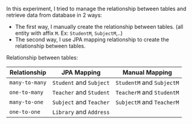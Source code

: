 In this experiment, I tried to  manage the relationship between tables and retrieve data from database in 2 ways:
-   The first way, I manually create the relationship between tables. (all entity with affix `M`. Ex: `StudentM`, `SubjectM`,..)
- The second way, I use JPA mapping relationship to create the relationship between tables.


Relationship between tables:

| Relationship   | JPA Mapping             | Manual Mapping            |
|----------------|-------------------------|---------------------------|
| `many-to-many` | `Student` and `Subject` | `StudentM` and `SubjectM` |
| `one-to-many`  | `Teacher` and `Student` | `TeacherM` and `StudentM` |
| `many-to-one`  | `Subject` and `Teacher` | `SubjectM` and `TeacherM` |
| `one-to-one`   | `Library` and `Address` |                           |    
